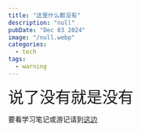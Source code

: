 ```yaml
---
title: "这里什么都没有"
description: "null"
pubDate: "Dec 03 2024"
image: "/null.webp"
categories:
  - tech
tags:
  - warning
---
```


<font size = "6px">说了没有就是没有</font>

要看学习笔记或游记请到<a href = "https://sigewinne.us">这边</a>